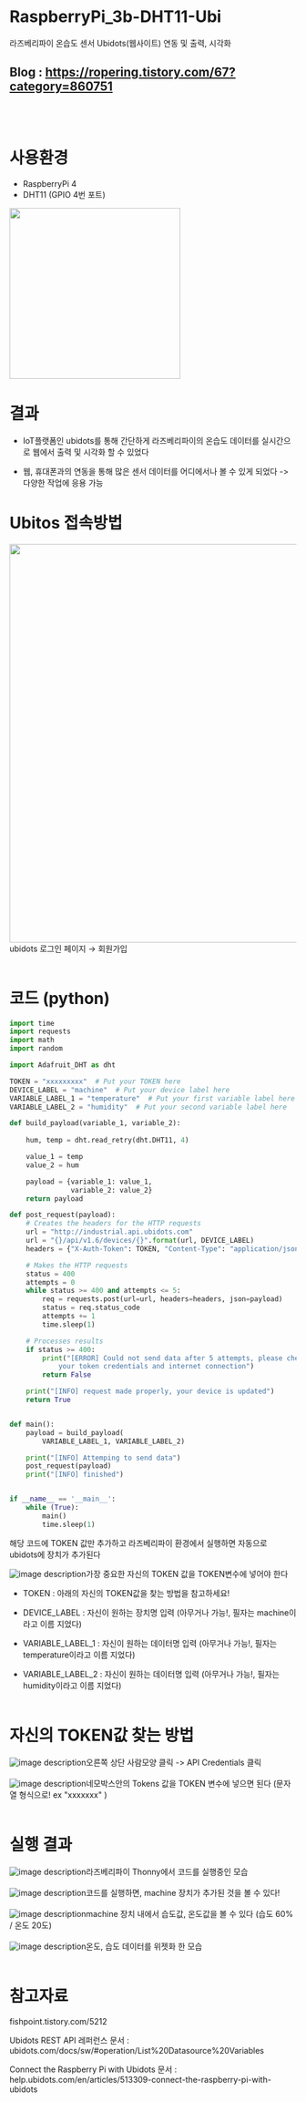 # RaspberryPi_3b-DHT11-Ubi
라즈베리파이 온습도 센서 Ubidots(웹사이트) 연동 및 출력, 시각화

## Blog : https://ropering.tistory.com/67?category=860751
<br></br>
# 사용환경
- RaspberryPi 4
- DHT11 (GPIO 4번 포트)

<img src="https://img1.daumcdn.net/thumb/R1280x0/?scode=mtistory2&fname=https%3A%2F%2Fblog.kakaocdn.net%2Fdn%2FcIoYUD%2FbtqSmBHauLG%2FaK9KDiMapXTk97zeLRsKF1%2Fimg.png" width="300">

# 결과
- IoT플랫폼인 ubidots를 통해 간단하게 라즈베리파이의 온습도 데이터를 실시간으로 웹에서 출력 및 시각화 할 수 있었다

- 웹, 휴대폰과의 연동을 통해 많은 센서 데이터를 어디에서나 볼 수 있게 되었다 -> 다양한 작업에 응용 가능

# Ubitos 접속방법
<img src="https://img1.daumcdn.net/thumb/R1280x0/?scode=mtistory2&fname=https%3A%2F%2Fblog.kakaocdn.net%2Fdn%2Fbz8XrZ%2FbtqSdtQHph8%2FyippKziSBXmX8FZkVRKR91%2Fimg.png" width="700">
ubidots 로그인 페이지 → 회원가입
<br></br>

# 코드 (python)
``` python
import time
import requests
import math
import random

import Adafruit_DHT as dht

TOKEN = "xxxxxxxxx"  # Put your TOKEN here
DEVICE_LABEL = "machine"  # Put your device label here 
VARIABLE_LABEL_1 = "temperature"  # Put your first variable label here
VARIABLE_LABEL_2 = "humidity"  # Put your second variable label here

def build_payload(variable_1, variable_2):
    
    hum, temp = dht.read_retry(dht.DHT11, 4)

    value_1 = temp
    value_2 = hum

    payload = {variable_1: value_1,
               variable_2: value_2}
    return payload

def post_request(payload):
    # Creates the headers for the HTTP requests
    url = "http://industrial.api.ubidots.com"
    url = "{}/api/v1.6/devices/{}".format(url, DEVICE_LABEL)
    headers = {"X-Auth-Token": TOKEN, "Content-Type": "application/json"}

    # Makes the HTTP requests
    status = 400
    attempts = 0
    while status >= 400 and attempts <= 5:
        req = requests.post(url=url, headers=headers, json=payload)
        status = req.status_code
        attempts += 1
        time.sleep(1)

    # Processes results
    if status >= 400:
        print("[ERROR] Could not send data after 5 attempts, please check \
            your token credentials and internet connection")
        return False

    print("[INFO] request made properly, your device is updated")
    return True


def main():
    payload = build_payload(
        VARIABLE_LABEL_1, VARIABLE_LABEL_2)

    print("[INFO] Attemping to send data")
    post_request(payload)
    print("[INFO] finished")


if __name__ == '__main__':
    while (True):
        main()
        time.sleep(1)

```
해당 코드에 TOKEN 값만 추가하고 라즈베리파이 환경에서 실행하면 자동으로 ubidots에 장치가 추가된다

![image description](https://img1.daumcdn.net/thumb/R1280x0/?scode=mtistory2&fname=https%3A%2F%2Fblog.kakaocdn.net%2Fdn%2Fdr83UA%2FbtqR9lTdVGO%2FG4ljPYu7eS2EG2YCg2ZlF0%2Fimg.png)가장 중요한 자신의 TOKEN 값을 TOKEN변수에 넣어야 한다

- TOKEN : 아래의 자신의 TOKEN값을 찾는 방법을 참고하세요!

- DEVICE_LABEL : 자신이 원하는 장치명 입력 (아무거나 가능!, 필자는 machine이라고 이름 지었다)

- VARIABLE_LABEL_1 : 자신이 원하는 데이터명 입력 (아무거나 가능!, 필자는 temperature이라고 이름 지었다)

- VARIABLE_LABEL_2 : 자신이 원하는 데이터명 입력 (아무거나 가능!, 필자는 humidity이라고 이름 지었다)
<br></br>
# 자신의 TOKEN값 찾는 방법
![image description](https://img1.daumcdn.net/thumb/R1280x0/?scode=mtistory2&fname=https%3A%2F%2Fblog.kakaocdn.net%2Fdn%2FbRPjmx%2FbtqR6vhBuSj%2FwHWmiNFngKxm9BBPaqchz1%2Fimg.png)오른쪽 상단 사람모양 클릭 -> API Credentials 클릭
<br></br>
![image description](https://img1.daumcdn.net/thumb/R1280x0/?scode=mtistory2&fname=https%3A%2F%2Fblog.kakaocdn.net%2Fdn%2Fs9YeZ%2FbtqSpG2u044%2FWGQKnD34nbYsZKe2r9Mm1K%2Fimg.png)네모박스안의 Tokens 값을 TOKEN 변수에 넣으면 된다 (문자열 형식으로! ex "xxxxxxx" )
<br></br>
# 실행 결과
![image description](https://img1.daumcdn.net/thumb/R1280x0/?scode=mtistory2&fname=https%3A%2F%2Fblog.kakaocdn.net%2Fdn%2F7PYc2%2FbtqSdu27OhM%2FMuTkyWNwDBuAI8yKY5suL0%2Fimg.png)라즈베리파이 Thonny에서 코드를 실행중인 모습
<br></br>
![image description](https://img1.daumcdn.net/thumb/R1280x0/?scode=mtistory2&fname=https%3A%2F%2Fblog.kakaocdn.net%2Fdn%2FbkuxuI%2FbtqR9nwMyoU%2FGF8hxMRNFp3E5eHvlF6TgK%2Fimg.png)코드를 실행하면, machine 장치가 추가된 것을 볼 수 있다!
<br></br>
![image description](https://img1.daumcdn.net/thumb/R1280x0/?scode=mtistory2&fname=https%3A%2F%2Fblog.kakaocdn.net%2Fdn%2FkBSBr%2FbtqSpHtAx6a%2FISxu0yh4CFq2ONB1Wkeeyk%2Fimg.png)machine 장치 내에서 습도값, 온도값을 볼 수 있다 (습도 60% / 온도 20도)
<br></br>
![image description](https://img1.daumcdn.net/thumb/R1280x0/?scode=mtistory2&fname=https%3A%2F%2Fblog.kakaocdn.net%2Fdn%2FcKs47E%2FbtqR3SYm500%2FMkbzU4SymLQhq82Ot8xe01%2Fimg.png)온도, 습도 데이터를 위젯화 한 모습
<br></br>
# 참고자료
fishpoint.tistory.com/5212

Ubidots REST API 레퍼런스 문서 : ubidots.com/docs/sw/#operation/List%20Datasource%20Variables

Connect the Raspberry Pi with Ubidots 문서 : help.ubidots.com/en/articles/513309-connect-the-raspberry-pi-with-ubidots
